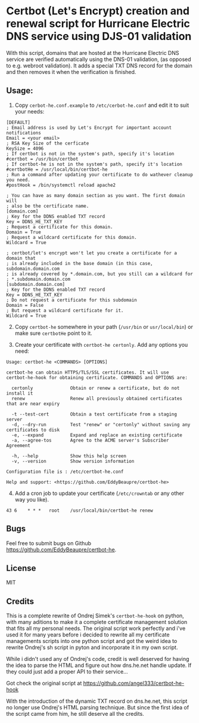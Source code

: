 # Certbot (Let's Encrypt) creation and renewal script for Hurricane Electric DNS service using DJS-01 validation

With this script, domains that are hosted at the Hurricane Electric DNS service are verified automatically using the DNS-01 validation, (as opposed to e.g. webroot validation). It adds a special TXT DNS record for the domain and then removes it when the verification is finished.
 
## Usage:
1. Copy `cerbot-he.conf.example` to `/etc/cerbot-he.conf` and edit it to suit your needs:

```
[DEFAULT]
; Email address is used by Let's Encrypt for important account notifications
Email = <your email>
; RSA Key Size of the cerficate
KeySize = 4096
; If certbot is not in the system's path, specify it's location
#certbot = /usr/bin/certbot
; If certbot-he is not in the system's path, specify it's location
#certbotHe = /usr/local/bin/certbot-he
; Run a command after updating your certificate to do wathever cleanup you need.
#postHook = /bin/systemctl reload apache2

; You can have as many domain section as you want. The first domain will
; also be the certificate name.
[domain.com]
; Key for the DDNS enabled TXT record
Key = DDNS_HE_TXT_KEY
; Request a certificate for this domain.
Domain = True
; Request a wildcard certificate for this domain.
Wildcard = True

; certbot/let's encrypt won't let you create a certificate for a domain that
; is already included in the base domain (in this case, subdomain.domain.com
; is already covered by *.domain.com, but you still can a wildcard for
; *.subdomain.domain.com
[subdomain.domain.com]
; Key for the DDNS enabled TXT record
Key = DDNS_HE_TXT_KEY
; Do not request a certificate for this subdomain
Domain = False
; But request a wildcard certificate for it.
Wildcard = True
```

2. Copy `certbot-he` somewhere in your path (`/usr/bin` or `usr/local/bin`) or make sure `certbotHe` point to it.

3. Create your certificate with `certbot-he certonly`. Add any options you need:

```
Usage: certbot-he <COMMANDS> [OPTIONS]

certbot-he can obtain HTTPS/TLS/SSL certificates. It will use
certbot-he-hook for obtaining certificate. COMMANDS and OPTIONS are:

  certonly              Obtain or renew a certificate, but do not install it
  renew                 Renew all previously obtained certificates that are near expiry

  -t --test-cert        Obtain a test certificate from a staging server
  -d, --dry-run         Test "renew" or "certonly" without saving any certificates to disk
  -e, --expand          Expand and replace an existing certificate
  -a, --agree-tos       Agree to the ACME server's Subscriber Agreement

  -h, --help            Show this help screen
  -v, --version         Show version information

Configuration file is : /etc/certbot-he.conf

Help and support: <https://github.com/EddyBeaupre/certbot-he>
```

4. Add a cron job to update your certificate (`/etc/crowntab` or any other way you like).

```
43 6    * * *   root    /usr/local/bin/certbot-he renew
```

## Bugs

Feel free to submit bugs on Github <https://github.com/EddyBeaupre/certbot-he>.

## License

MIT

## Credits

This is a complete rewrite of Ondrej Simek's `certbot-he-hook` on python, with many aditions to make it a complete certificate management solution that fits all my personal needs. The original script work perfectly and i've used it for many years before i decided to rewrite all my certificate managements scripts into one python script and got the weird idea to rewrite Ondrej's sh script in pyton and incorporate it in my own script.

While i didn't used any of Ondrej's code, credit is well deserved for having the idea to parse the HTML and figure out how dns.he.net handle update. If they could just add a proper API to their service...

Got check the original script at https://github.com/angel333/certbot-he-hook

With the introduction of the dynamic TXT record on dns.he.net, this script no longer use Ondrej's HTML parsing technique. But since the first idea of the script came from him, he still deserve all the credits.
